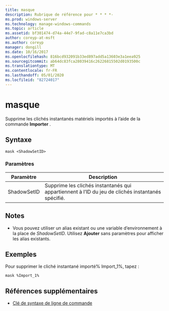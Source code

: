 ```yaml
---
title: masque
description: Rubrique de référence pour * * * *-
ms.prod: windows-server
ms.technology: manage-windows-commands
ms.topic: article
ms.assetid: bf301474-d74a-44e7-9fad-c8a11e7ca3bd
author: coreyp-at-msft
ms.author: coreyp
manager: dongill
ms.date: 10/16/2017
ms.openlocfilehash: 816bcd932091b33ed897add5a13603e3a1eea925
ms.sourcegitcommit: ab64dc83fca28039416c26226815502d0193500c
ms.translationtype: MT
ms.contentlocale: fr-FR
ms.lasthandoff: 05/01/2020
ms.locfileid: "82724017"
---
```

# <a name="mask"></a>masque



Supprime les clichés instantanés matériels importés à l’aide de la commande **Importer** .



## <a name="syntax"></a>Syntaxe

```
mask <ShadowSetID>
```

### <a name="parameters"></a>Paramètres

|Paramètre|Description|
|---------|-----------|
|ShadowSetID|Supprime les clichés instantanés qui appartiennent à l’ID du jeu de clichés instantanés spécifié.|

## <a name="remarks"></a>Notes 

-   Vous pouvez utiliser un alias existant ou une variable d’environnement à la place de *ShadowSetID*. Utilisez **Ajouter** sans paramètres pour afficher les alias existants.

## <a name="examples"></a>Exemples

Pour supprimer le cliché instantané importé% Import_1%, tapez :
```
mask %Import_1%
```

## <a name="additional-references"></a>Références supplémentaires

- [Clé de syntaxe de ligne de commande](command-line-syntax-key.md)
